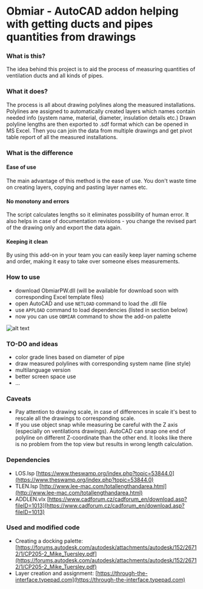 # Obmiar - AutoCAD addon helping with getting ducts and pipes quantities from drawings

### What is this?
The idea behind this project is to aid the process of measuring quantities of ventilation ducts and all kinds of pipes. 

### What it does?
The process is all about drawing polylines along the measured installations. Polylines are assigned to automatically created layers which names contain needed info (system name, material, diameter, insulation details etc.)
Drawn polyline lengths are then exported to .sdf format which can be opened in MS Excel. Then you can join the data from multiple drawings and get pivot table report of all the measured installations.

### What is the difference
#### Ease of use
The main advantage of this method is the ease of use. You don't waste time on creating layers, copying and pasting layer names etc.
#### No monotony and errors
The script calculates lengths so it eliminates possibility of human error. It also helps in case of documentation revisions - you change the revised part of the drawing only and export the data again.
#### Keeping it clean
By using this add-on in your team you can easily keep layer naming scheme and order, making it easy to take over someone elses measurements. 

### How to use
* download ObmiarPW.dll (will be available for download soon with corresponding Excel template files)
* open AutoCAD and use `NETLOAD` command to load the .dll file
* use `APPLOAD` command to load dependencies (listed in section below)
* now you can use `OBMIAR` command to show the add-on palette

![alt text](https://pawelwnuk.pl/images/BoQ1.png "Obmiar Add-on Interface")

### TO-DO and ideas
* color grade lines based on diameter of pipe
* draw measured polylines with corresponding system name (line style)
* multilanguage version
* better screen space use
* ...

### Caveats 
* Pay attention to drawing scale, in case of differences in scale it's best to rescale all the drawings to corresponding scale.
* If you use object snap while measuring be careful with the Z axis (especially on ventilations drawings). AutoCAD can snap one end of polyline on different Z-coordinate than the other end. It looks like there is no problem from the top view but results in wrong length calculation.

### Dependencies
* LOS.lsp [https://www.theswamp.org/index.php?topic=53844.0](https://www.theswamp.org/index.php?topic=53844.0)
* TLEN.lsp [http://www.lee-mac.com/totallengthandarea.html](http://www.lee-mac.com/totallengthandarea.html)
* ADDLEN.vlx [https://www.cadforum.cz/cadforum_en/download.asp?fileID=1013](https://www.cadforum.cz/cadforum_en/download.asp?fileID=1013)

### Used and modified code
* Creating a docking palette: [https://forums.autodesk.com/autodesk/attachments/autodesk/152/26712/1/CP205-2_Mike_Tuersley.pdf](https://forums.autodesk.com/autodesk/attachments/autodesk/152/26712/1/CP205-2_Mike_Tuersley.pdf)
* Layer creation and assignment: [https://through-the-interface.typepad.com](https://through-the-interface.typepad.com)